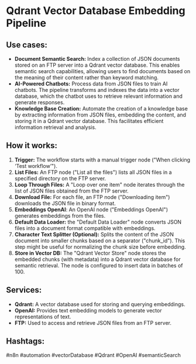 # Qdrant Vector Database Embedding Pipeline

## Use cases:

- **Document Semantic Search:** Index a collection of JSON documents stored on an FTP server into a Qdrant vector database. This enables semantic search capabilities, allowing users to find documents based on the meaning of their content rather than keyword matching.
- **AI-Powered Chatbots:** Process data from JSON files to train AI chatbots. The pipeline transforms and indexes the data into a vector database, which the chatbot uses to retrieve relevant information and generate responses.
- **Knowledge Base Creation:** Automate the creation of a knowledge base by extracting information from JSON files, embedding the content, and storing it in a Qdrant vector database. This facilitates efficient information retrieval and analysis.

## How it works:

1. **Trigger:** The workflow starts with a manual trigger node ("When clicking ‘Test workflow’").
2. **List Files:** An FTP node ("List all the files") lists all JSON files in a specified directory on the FTP server.
3. **Loop Through Files:** A "Loop over one item" node iterates through the list of JSON files obtained from the FTP server.
4. **Download File:** For each file, an FTP node ("Downloading item") downloads the JSON file in binary format.
5. **Embeddings OpenAI**: An OpenAI node ("Embeddings OpenAI") generates embeddings from the files.
6. **Default Data Loader:** the "Default Data Loader" node converts JSON files into a document format compatible with embeddings.
7. **Character Text Splitter (Optional):** Splits the content of the JSON document into smaller chunks based on a separator ("chunk_id"). This step might be useful for normalizing the chunk size before embedding.
8. **Store in Vector DB:** The "Qdrant Vector Store" node stores the embedded chunks (with metadata) into a Qdrant vector database for semantic retrieval. The node is configured to insert data in batches of 100.

## Services:

-   **Qdrant:** A vector database used for storing and querying embeddings.
-   **OpenAI:** Provides text embedding models to generate vector representations of text.
-   **FTP:** Used to access and retrieve JSON files from an FTP server.

## Hashtags:

#n8n #automation #vectorDatabase #Qdrant #OpenAI #semanticSearch
